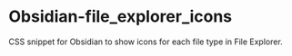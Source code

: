 # Obsidian-file_explorer_icons
CSS snippet for Obsidian to show  icons for each file type in File Explorer.
